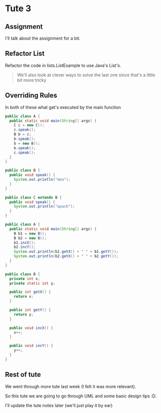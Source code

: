 # Tute 3

## Assignment

I'll talk about the assignment for a bit.

## Refactor List

Refactor the code in lists.ListExample to use Java's List's.

> We'll also look at clever ways to solve the last one since that's a little bit more tricky

## Overriding Rules

In both of these what get's executed by the main function

```java
public class A {
  public static void main(String[] args) {
    C c = new C();
    c.speak();
    B b = c;
    b.speak();
    b = new B();
    b.speak();
    c.speak();
  }
}

public class B {
  public void speak() {
    System.out.println("moo");
  }
}

public class C extends B {
  public void speak() {
    System.out.println("quack");
  }
}
```

```java
public class A {
  public static void main(String[] args) {
    B b1 = new B();
    B b2 = new B();
    b1.incX();
    b2.incY();
    System.out.println(b1.getX() + " " + b1.getY());
    System.out.println(b2.getX() + " " + b2.getY());
  }
}

public class B {
  private int x;
  private static int y;

  public int getX() {
    return x;
  }

  public int getY() {
    return y;
  }

  public void incX() {
    x++;
  }

  public void incY() {
    y++;
  }
}
```

## Rest of tute

We went through more tute last week (I felt it was more relevant).

So this tute we are going to go through UML and some basic design tips :D.

I'll update the tute notes later (we'll just play it by ear)
